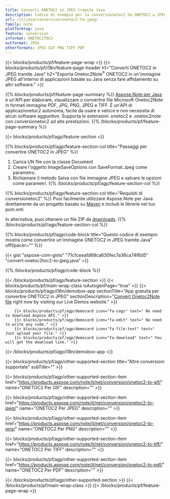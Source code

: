 ```yaml
---
title: Converti ONETOC2 in JPEG tramite Java
description: Codice di esempio per la conversionetoc2 da ONETOC2 a JPEG Java. Utilizzare il codice di esempio API per la conversionetoc2 di file batch ONETOC2 in JPEG all'interno di qualsiasi applicazionetoc2 basata su Java. 
url: /it/java/conversion/onetoc2-to-jpeg/
family: note
platformtag: java
feature: conversion
informat: ONETOC2TOC2
outformat: JPEG
otherformats: JPEG GIF PNG TIFF PDF
---
```

{{< blocks/products/pf/feature-page-wrap >}}
{{< blocks/products/pf/i18n/feature-page-header h1="Converti ONETOC2 in JPEG tramite Java" h2="Esporta Onetoc2Note<sup>&reg;</sup> ONETOC2 in un'immagine JPEG all'interno di applicazioni basate su Java senza fare affidamento su altri software." >}}

{{% blocks/products/pf/feature-page-summary %}}
[Aspose.Note per Java](https://products.aspose.com/note/java/) è un'API per elaborare, visualizzare o convertire file Microsoft Onetoc2Note in formati immagine PDF, JPG, PNG, JPEG e TIFF. È un'API di applicazionetoc2 autonoma, facile da usare e veloce e non necessita di alcun software aggiuntivo. Supporta le estensioni .onetoc2 e .onetoc2note con conversionetoc2 ad alte prestazioni.
{{% /blocks/products/pf/feature-page-summary  %}}

{{< blocks/products/pf/agp/feature-section >}}

{{% blocks/products/pf/agp/feature-section-col title="Passaggi per convertire ONETOC2 in JPEG" %}}
1. Carica UN file con la classe Document
2. Creare l'oggetto ImageSaveOptions con SaveFormat.Jpeg come parametro.
3. Richiamare il metodo Salva con file immagine JPEG e salvare le opzioni come parametri.
{{% /blocks/products/pf/agp/feature-section-col %}}

{{% blocks/products/pf/agp/feature-section-col title="Requisiti di conversionetoc2" %}}
Puoi facilmente utilizzare Aspose.Note per Java direttamente da un progetto basato su [Maven](https://repository.aspose.com/webapp/#/artifacts/browse/tree/General/repo/com/aspose/aspose-note) e includi le librerie nel tuo pom.xml.

In alternativa, puoi ottenere un file ZIP da [downloads](https://downloads.aspose.com/note/java).
{{% /blocks/products/pf/agp/feature-section-col %}}

{{% blocks/products/pf/agp/code-block title="Questo codice di esempio mostra come convertire un'immagine ONETOC2 in JPEG tramite Java" offSpacer="" %}}

{{< gist "aspose-com-gists" "71c1ceeafd68ca630fec7a36ca74f6d5" "convert-onetoc2toc2-to-jpeg.java" >}}

{{% /blocks/products/pf/agp/code-block %}}

{{< /blocks/products/pf/agp/feature-section >}}
{{< blocks/products/pf/main-wrap-class isAutogenPage="true" >}}
{{< blocks/products/pf/agp/i18n/demobox-app sectionTitle="App gratuita per convertire ONETOC2 in JPEG" sectionDescription="[Convert Onetoc2Note file](https://products.aspose.app/note/conversion/onetoc2note-to-jpeg) right now by visiting our Live Demos website." >}}

        {{< blocks/products/pf/agp/democard icon="fa-cogs" text=" No need to download Aspose API." >}}
        {{< blocks/products/pf/agp/democard icon="fa-edit" text=" No need to write any code." >}}
        {{< blocks/products/pf/agp/democard icon="fa-file-text" text=" Just upload your file." >}}
        {{< blocks/products/pf/agp/democard icon="fa-download" text=" You will get the download link." >}}
		
{{< /blocks/products/pf/agp/i18n/demobox-app >}}

{{< blocks/products/pf/agp/other-supported-section title="Altre conversioni supportate" subTitle="" >}}

{{< blocks/products/pf/agp/other-supported-section-item href="https://products.aspose.com/note/it/net/conversion/onetoc2-to-gif/" name="ONETOC2 Per GIF" description="" >}}

{{< blocks/products/pf/agp/other-supported-section-item href="https://products.aspose.com/note/it/net/conversion/onetoc2-to-jpeg/" name="ONETOC2 Per JPEG" description="" >}}

{{< blocks/products/pf/agp/other-supported-section-item href="https://products.aspose.com/note/it/net/conversion/onetoc2-to-png/" name="ONETOC2 Per PNG" description="" >}}

{{< blocks/products/pf/agp/other-supported-section-item href="https://products.aspose.com/note/it/net/conversion/onetoc2-to-tiff/" name="ONETOC2 Per TIFF" description="" >}}

{{< blocks/products/pf/agp/other-supported-section-item href="https://products.aspose.com/note/it/net/conversion/onetoc2-to-pdf/" name="ONETOC2 Per PDF" description="" >}}



{{< /blocks/products/pf/agp/other-supported-section >}}
{{< /blocks/products/pf/main-wrap-class >}}
{{< /blocks/products/pf/feature-page-wrap >}}